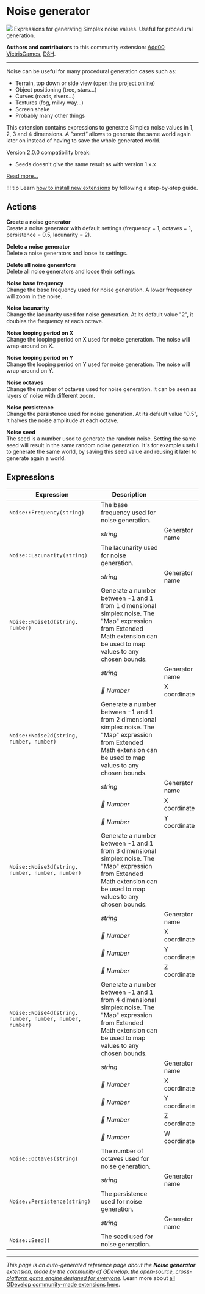# Noise generator

<img src="https://resources.gdevelop-app.com/assets/Icons/sprinkler.svg" class="extension-icon"></img>
Expressions for generating Simplex noise values. Useful for procedural generation.

**Authors and contributors** to this community extension: [Add00](https://gd.games/Add00), [VictrisGames](https://gd.games/VictrisGames), [D8H](https://gd.games/D8H).

---

Noise can be useful for many procedural generation cases such as:

- Terrain, top down or side view ([open the project online](https://editor.gdevelop.io/?project=example://marching-squares-island-generator))
- Object positioning (tree, stars...)
- Curves (roads, rivers...)
- Textures (fog, milky way...)
- Screen shake
- Probably many other things

This extension contains expressions to generate Simplex noise values in 1, 2, 3 and 4 dimensions. A *"seed"* allows to generate the same world again later on instead of having to save the whole generated world.

Version 2.0.0 compatibility break:

- Seeds doesn't give the same result as with version 1.x.x

[Read more...](https://wiki.gdevelop.io/gdevelop5/tutorials/procedural-generation)

!!! tip
    Learn [how to install new extensions](/gdevelop5/extensions/search) by following a step-by-step guide.

## Actions

**Create a noise generator**  
Create a noise generator with default settings (frequency = 1,  octaves = 1, persistence = 0.5, lacunarity = 2).

**Delete a noise generator**  
Delete a noise generators and loose its settings.

**Delete all noise generators**  
Delete all noise generators and loose their settings.

**Noise base frequency**  
Change the base frequency used for noise generation. A lower frequency will zoom in the noise.

**Noise lacunarity**  
Change the lacunarity used for noise generation. At its default value "2", it doubles the frequency at each octave.

**Noise looping period on X**  
Change the looping period on X used for noise generation. The noise will wrap-around on X.

**Noise looping period on Y**  
Change the looping period on Y used for noise generation. The noise will wrap-around on Y.

**Noise octaves**  
Change the number of octaves used for noise generation. It can be seen as layers of noise with different zoom.

**Noise persistence**  
Change the persistence used for noise generation. At its default value "0.5", it halves the noise amplitude at each octave.

**Noise seed**  
The seed is a number used to generate the random noise. Setting the same seed will result in the same random noise generation. It's for example useful to generate the same world, by saving this seed value and reusing it later to generate again a world.

## Expressions

| Expression | Description |  |
|-----|-----|-----|
| `Noise::Frequency(string)` | The base frequency used for noise generation. ||
| | _string_ | Generator name |
| `Noise::Lacunarity(string)` | The lacunarity used for noise generation. ||
| | _string_ | Generator name |
| `Noise::Noise1d(string, number)` | Generate a number between -1 and 1 from 1 dimensional simplex noise. The "Map" expression from Extended Math extension can be used to map values to any chosen bounds. ||
| | _string_ | Generator name |
| | _🔢 Number_ | X coordinate |
| `Noise::Noise2d(string, number, number)` | Generate a number between -1 and 1 from 2 dimensional simplex noise. The "Map" expression from Extended Math extension can be used to map values to any chosen bounds. ||
| | _string_ | Generator name |
| | _🔢 Number_ | X coordinate |
| | _🔢 Number_ | Y coordinate |
| `Noise::Noise3d(string, number, number, number)` | Generate a number between -1 and 1 from 3 dimensional simplex noise. The "Map" expression from Extended Math extension can be used to map values to any chosen bounds. ||
| | _string_ | Generator name |
| | _🔢 Number_ | X coordinate |
| | _🔢 Number_ | Y coordinate |
| | _🔢 Number_ | Z coordinate |
| `Noise::Noise4d(string, number, number, number, number)` | Generate a number between -1 and 1 from 4 dimensional simplex noise. The "Map" expression from Extended Math extension can be used to map values to any chosen bounds. ||
| | _string_ | Generator name |
| | _🔢 Number_ | X coordinate |
| | _🔢 Number_ | Y coordinate |
| | _🔢 Number_ | Z coordinate |
| | _🔢 Number_ | W coordinate |
| `Noise::Octaves(string)` | The number of octaves used for noise generation. ||
| | _string_ | Generator name |
| `Noise::Persistence(string)` | The persistence used for noise generation. ||
| | _string_ | Generator name |
| `Noise::Seed()` | The seed used for noise generation. ||

---

*This page is an auto-generated reference page about the **Noise generator** extension, made by the community of [GDevelop, the open-source, cross-platform game engine designed for everyone](https://gdevelop.io/).* Learn more about [all GDevelop community-made extensions here](/gdevelop5/extensions).